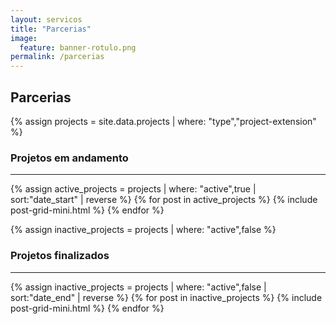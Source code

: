 ```yaml
---
layout: servicos
title: "Parcerias"
image:
  feature: banner-rotulo.png
permalink: /parcerias
---
```


<div class="container">
    <div class="row align-items-center pt-2">
        <div class="col-md-7">
            <h2>Parcerias</h2>
        </div>
    </div>
</div>


{% assign projects = site.data.projects | where: "type","project-extension" %}

<section>
  <div class="container">
    <div class="row justify-content-center">
      <div class="col-12 text-left">
        <h3>Projetos em andamento</h3>
        <hr />
      </div>
    </div>
    <div class="row justify-content-center">
      <div class="col-12">
        <div class="tiles">
          {% assign active_projects = projects | where: "active",true | sort:"date_start" | reverse %}
          {% for post in active_projects %}
            {% include post-grid-mini.html %}
          {% endfor %}
        </div><!-- /.tiles -->
      </div>
    </div>
  </div>
</section>

{% assign inactive_projects = projects | where: "active",false %}

<section>
  <div class="container breath-top">
    <div class="row justify-content-center">
      <div class="col-12 text-left">
        <h3>Projetos finalizados</h3>
        <hr />
      </div>
    </div>
    <div class="row justify-content-center">
      <div class="col-12">
        <div class="tiles">
          {% assign inactive_projects = projects | where: "active",false | sort:"date_end" | reverse %}
          {% for post in inactive_projects %}
            {% include post-grid-mini.html %}
          {% endfor %}
        </div><!-- /.tiles -->
      </div>
    </div>
  </div>
</section>